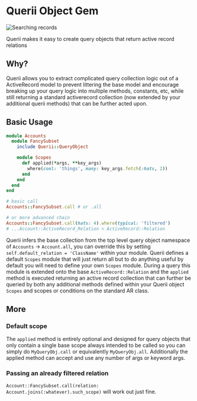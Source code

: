 # Querii Object Gem

![Searching records](http://i.imgur.com/pa0oxih.jpg)

Querii makes it easy to create query objects that return active record relations

## Why?

Querii allows you to extract complicated query collection logic out of a ActiveRecord model to prevent littering the base model and encourage breaking up your query logic into multiple methods, constants, etc, while still returning a standard activerecord collection (now extended by your additional querii methods) that can be further acted upon.

## Basic Usage

```ruby
module Accounts
  module FancySubset
    include Querii::QueryObject

    module Scopes
      def applied(*args, **key_args)
        where(cool: 'things', many: key_args.fetch(:hats, 2))
      end
    end
  end
end

# basic call
Accounts::FancySubset.call # or .all

# or more advanced chain
Accounts::FancySubset.call(hats: 4).where(typical: 'filtered')
# ...Account::ActiveRecord_Relation < ActiveRecord::Relation
```

Querii infers the base collection from the top level query object namespace of `Accounts` -> `Account.all`, you can override this by setting `self.default_relation = 'ClassName'` within your module. Querii defines a default `Scopes` module that will just return all but to do anything useful by default you will need to define your own `Scopes` module. During a query this module is extended onto the base `ActiveRecord::Relation` and the `applied` method is executed returning an active record collection that can further be queried by both any additional methods defined within your Querii object `Scopes` and scopes or conditions on the standard AR class.

## More

### Default scope

The `applied` method is entirely optional and designed for query objects that only contain a single base scope always intended to be called so you can simply do `MyQueryObj.call` or equivalently `MyQueryObj.all`. Additionally the applied method can accept and use any number of args or keyword args.

### Passing an already filtered relation

`Account::FancySubset.call(relation: Account.joins(:whatever).such_scope)` will work out just fine.
